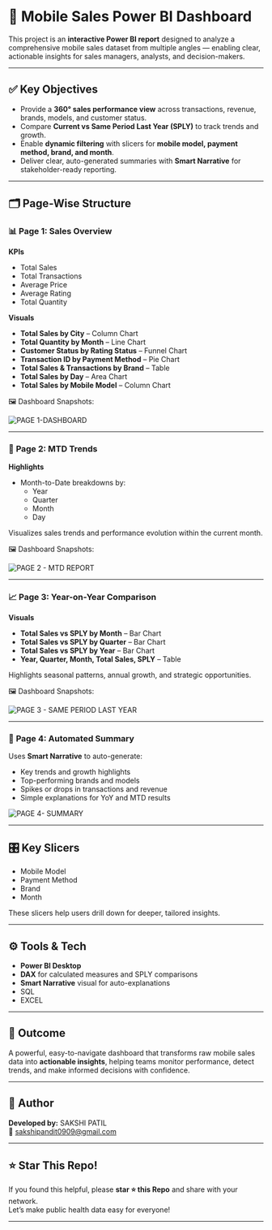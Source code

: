 # 📱 Mobile Sales Power BI Dashboard

This project is an **interactive Power BI report** designed to analyze a comprehensive mobile sales dataset from multiple angles — enabling clear, actionable insights for sales managers, analysts, and decision-makers.

---

## ✅ Key Objectives

- Provide a **360° sales performance view** across transactions, revenue, brands, models, and customer status.
- Compare **Current vs Same Period Last Year (SPLY)** to track trends and growth.
- Enable **dynamic filtering** with slicers for **mobile model, payment method, brand, and month**.
- Deliver clear, auto-generated summaries with **Smart Narrative** for stakeholder-ready reporting.

---

## 🗂️ Page-Wise Structure

### 📊 **Page 1: Sales Overview**

**KPIs**
- Total Sales
- Total Transactions
- Average Price
- Average Rating
- Total Quantity

**Visuals**
- **Total Sales by City** – Column Chart  
- **Total Quantity by Month** – Line Chart  
- **Customer Status by Rating Status** – Funnel Chart  
- **Transaction ID by Payment Method** – Pie Chart  
- **Total Sales & Transactions by Brand** – Table  
- **Total Sales by Day** – Area Chart  
- **Total Sales by Mobile Model** – Column Chart

🖼️ Dashboard Snapshots:

![PAGE 1-DASHBOARD ](https://github.com/user-attachments/assets/1d51ef9a-53e9-470d-9226-96c605e371b2)

---

### 📅 **Page 2: MTD Trends**

**Highlights**
- Month-to-Date breakdowns by:
  - Year
  - Quarter
  - Month
  - Day

Visualizes sales trends and performance evolution within the current month.

🖼️ Dashboard Snapshots:

![PAGE 2 - MTD REPORT](https://github.com/user-attachments/assets/9adac837-b1ba-4f2b-b9ce-ac116a0db6d7)

---

### 📈 **Page 3: Year-on-Year Comparison**

**Visuals**
- **Total Sales vs SPLY by Month** – Bar Chart  
- **Total Sales vs SPLY by Quarter** – Bar Chart  
- **Total Sales vs SPLY by Year** – Bar Chart  
- **Year, Quarter, Month, Total Sales, SPLY** – Table

Highlights seasonal patterns, annual growth, and strategic opportunities.

🖼️ Dashboard Snapshots:

![PAGE 3 - SAME PERIOD LAST YEAR ](https://github.com/user-attachments/assets/b65c76e2-2706-442d-a5f7-d881903a8f0e)

---

### 📝 **Page 4: Automated Summary**

Uses **Smart Narrative** to auto-generate:
- Key trends and growth highlights
- Top-performing brands and models
- Spikes or drops in transactions and revenue
- Simple explanations for YoY and MTD results

![PAGE 4- SUMMARY ](https://github.com/user-attachments/assets/9124afdf-9a17-4e2a-b67b-b89751564c14)

---

## 🎛️ Key Slicers

- Mobile Model
- Payment Method
- Brand
- Month

These slicers help users drill down for deeper, tailored insights.

---

## ⚙️ Tools & Tech

- **Power BI Desktop**
- **DAX** for calculated measures and SPLY comparisons
- **Smart Narrative** visual for auto-explanations
- SQL
- EXCEL
  
---

## 🚀 Outcome

A powerful, easy-to-navigate dashboard that transforms raw mobile sales data into **actionable insights**, helping teams monitor performance, detect trends, and make informed decisions with confidence.

---

## 👤 Author

**Developed by:** SAKSHI PATIL  
📧 sakshipandit0909@gmail.com

---

## ⭐ Star This Repo!

If you found this helpful, please **star ⭐ this Repo** and share with your network.  
Let’s make public health data easy for everyone!

---
